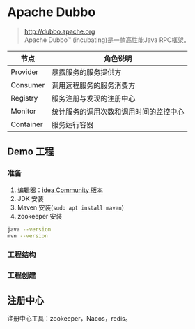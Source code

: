 # Apache Dubbo

> <http://dubbo.apache.org>  
> Apache Dubbo™ (incubating)是一款高性能Java RPC框架。

| 节点 | 角色说明 |
| --- | --- |
| Provider | 暴露服务的服务提供方 |
| Consumer | 调用远程服务的服务消费方 |
| Registry | 服务注册与发现的注册中心 |
| Monitor | 统计服务的调用次数和调用时间的监控中心 |
| Container | 服务运行容器 |

## Demo 工程

### 准备

1. 编辑器：[idea Community 版本](https://www.jetbrains.com/idea/download/#section=linux)
2. JDK 安装
3. Maven 安装(`sudo apt install maven`)
4. zookeeper 安装

```bash
java --version
mvn --version
```

### 工程结构

### 工程创建

## 注册中心

注册中心工具：zookeeper，Nacos，redis。
